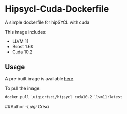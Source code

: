 # Hipsycl-Cuda-Dockerfile
A simple dockerfile for hipSYCL with cuda

This image includes:
- LLVM 11
- Boost 1.68
- Cuda 10.2

## Usage
A pre-built image is available [here](https://hub.docker.com/r/luigicrisci/hipsycl_cuda10.2_llvm11).

To pull the image:
```bash
docker pull luigicrisci/hipsycl_cuda10.2_llvm11:latest
```

##Author
-*Luigi Crisci*
